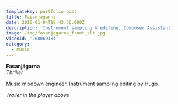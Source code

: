 ```yaml
---
templateKey: portfolio-post
title: Fasanjägarna
date: 2016-01-04T18:43:36.000Z
description: 'Instrument sampling & editing, Composer Assistant'
image: /img/fasanjagarna_front_alt.jpg
videoId: '268069184'
category:
  - music
---
```

**Fasanjägarna** \
_Thriller_

Music mixdown engineer, Instrument sampling editing by Hugo.

_Trailer in the player above_
